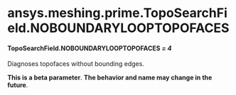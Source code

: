 <a id="ansys-meshing-prime-toposearchfield-noboundarylooptopofaces"></a>

# ansys.meshing.prime.TopoSearchField.NOBOUNDARYLOOPTOPOFACES

<a id="ansys.meshing.prime.TopoSearchField.NOBOUNDARYLOOPTOPOFACES"></a>

#### TopoSearchField.NOBOUNDARYLOOPTOPOFACES *= 4*

Diagnoses topofaces without bounding edges.

**This is a beta parameter**. **The behavior and name may change in the future**.

<!-- !! processed by numpydoc !! -->
